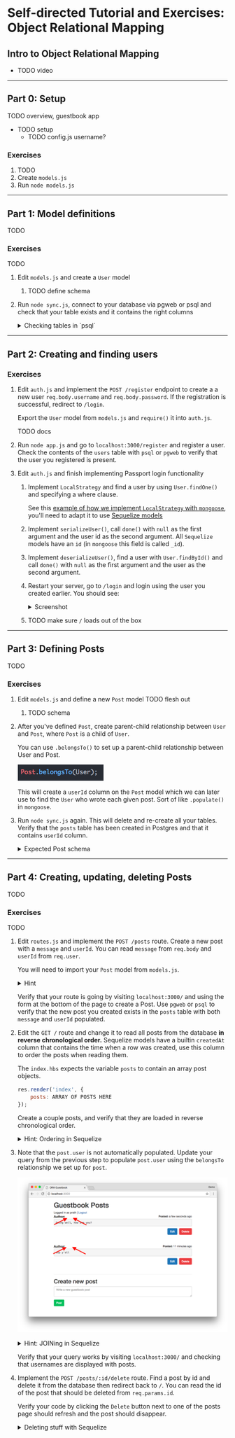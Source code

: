 # Self-directed Tutorial and Exercises: Object Relational Mapping

## Intro to Object Relational Mapping

- TODO video

---

## Part 0: Setup

TODO overview, guestbook app

- TODO setup
    - TODO config.js username?

### Exercises

1. TODO
1. Create `models.js`
1. Run `node models.js`

---

## Part 1: Model definitions

TODO

### Exercises

TODO

1. Edit `models.js` and create a `User` model
    1. TODO define schema
1. Run `node sync.js`, connect to your database via pgweb or psql and check
that your table exists and it contains the right columns

    <details><summary>
    Checking tables in `psql`
    </summary><p>

    When using the Postgres command line utility `psql` you can list
    all tables in the current database with the command `\dt`

    ```
    \dt
             List of relations
     Schema | Name  | Type  |  Owner
    --------+-------+-------+----------
     public | animals | table | postgres
    ```

    For a given table, you can check its columns with `\d tablename`

    ```
    \d users
                                   Table "public.users"
      Column   |           Type           |                     Modifiers
    -----------+--------------------------+----------------------------------------------------
     id        | integer                  | not null default nextval('users_id_seq'::regclass)
     username  | character varying(255)   | not null
     password  | character varying(255)   | not null
     createdAt | timestamp with time zone | not null
     updatedAt | timestamp with time zone | not null
    Indexes:
        "users_pkey" PRIMARY KEY, btree (id)
        "users_username_key" UNIQUE CONSTRAINT, btree (username)
    ```

    </p></details>

---

## Part 2: Creating and finding users

### Exercises

1. Edit `auth.js` and implement the `POST /register` endpoint to create a
a new user `req.body.username` and `req.body.password`. If the registration
is successful, redirect to `/login`.

    Export the `User` model from `models.js` and `require()` it into
    `auth.js`.

    TODO docs

1. Run `node app.js` and go to `localhost:3000/register` and register a user.
Check the contents of the `users` table with `psql` or `pgweb` to verify that
the user you registered is present.

1. Edit `auth.js` and finish implementing Passport login functionality
    1. Implement `LocalStrategy` and find a user by using `User.findOne()` and
    specifying a where clause.

        See this
        [example of how we implement `LocalStrategy` with `mongoose`](https://github.com/horizons-school-of-technology/express-template/blob/master/app.js#L67), you'll need to adapt it to use [Sequelize models](http://docs.sequelizejs.com/manual/tutorial/models-usage.html)
    1. Implement `serializeUser()`, call `done()` with `null` as the first
    argument and the user id as the second argument. All `Sequelize` models
    have an `id` (in `mongoose` this field is called `_id`).
    1. Implement `deserializeUser()`, find a user with `User.findById()`
    and call `done()` with `null` as the first argument and the user as
    the second argument.
    1. Restart your server, go to `/login` and login using the user you
    created earlier. You should see:

        <details><summary>
        Screenshot
        </summary><p>

        ![Successful login screenshot](img/login1.png)

        </p></details>

    1. TODO make sure `/` loads out of the box

---

## Part 3: Defining Posts

TODO

### Exercises

1. Edit `models.js` and define a new `Post` model TODO flesh out
    1. TODO schema
1. After you've defined `Post`, create parent-child relationship between
`User` and `Post`, where `Post` is a child of `User`.

    You can use `.belongsTo()` to set up a parent-child relationship between
    User and Post.

    ![Setting up a relationship between Post and User](img/post1.png)

    This will create a `userId` column on the `Post` model which
    we can later use to find the `User` who wrote each given post.
    Sort of like `.populate()` in `mongoose`.
1. Run `node sync.js` again. This will delete and re-create all your tables.
Verify that the `posts` table has been created in Postgres and that
it contains `userId` column.

    <details><summary>
    Expected Post schema
    </summary><p>

    ```
        Table "public.posts"
    Column   |           Type           |                     Modifiers
    -----------+--------------------------+----------------------------------------------------
    id        | integer                  | not null default nextval('posts_id_seq'::regclass)
    body      | character varying(255)   | not null
    createdAt | timestamp with time zone | not null
    updatedAt | timestamp with time zone | not null
    userId    | integer                  |
    Indexes:
        "posts_pkey" PRIMARY KEY, btree (id)
    Foreign-key constraints:
        "posts_userId_fkey" FOREIGN KEY ("userId") REFERENCES users(id) ON UPDATE CASCADE ON DELETE SET NULL
    ```

    </p></details>

---

## Part 4: Creating, updating, deleting Posts

TODO

### Exercises

TODO

1. Edit `routes.js` and implement the `POST /posts` route. Create a new post
with a `message` and `userId`. You can read `message` from `req.body` and
`userId` from `req.user`.

    You will need to import your `Post` model from `models.js`.

    <details><summary>
    Hint
    </summary><p>

    ![Creating a post](img/post5.png)

    </p></details>

    Verify that your route is going by visiting `localhost:3000/` and
    using the form at the bottom of the page to create a Post.
    Use `pgweb` or `psql` to verify that the new post you created
    exists in the `posts` table with both `message` and `userId` populated.

1. Edit the `GET /` route and change it to read all posts from the database
**in reverse chronological order.** Sequelize models have a builtin
`createdAt` column that contains the time when a row was created, use this
column to order the posts when reading them.

    The `index.hbs` expects the variable `posts` to contain an array post
    objects.

    ```javascript
    res.render('index', {
        posts: ARRAY OF POSTS HERE
    });
    ```

    Create a couple posts, and verify that they are loaded in reverse
    chronological order.

    <details><summary>
    Hint: Ordering in Sequelize
    </summary><p>

    You can pass Sequelize queries an object with the key `order` to
    change the order of results coming back from the database.
    `order` takes a 2-dimensional array, where each sub array contains
    a column name and a sort direction.

    So we can do this:

    ![Ordering posts](img/post3.png)

    </p></details>

1. Note that the `post.user` is not automatically populated. Update your
query from the previous step to populate `post.user` using the `belongsTo`
relationship we set up for `post`.

    ![Missing authors in posts](img/post2.png)

    <details><summary>
    Hint: JOINing in Sequelize
    </summary><p>

    We can instruct Sequelize to join against another table when querying by
    setting the `include` key in the query object. Afterwards `post.user` will
    contain all the information about the user who wrote the post. This behaves
    like `.populate()` in Mongoose.

    `include` takes an object in the form of `{model: MODEL TO JOIN AGAINST HERE}`,
    so our query will look like:

    ![Include user in post query](img/post4.png);

    </p></details>

    Verify that your query works by visiting `localhost:3000/` and
    checking that usernames are displayed with posts.
1. Implement the `POST /posts/:id/delete` route. Find a post by id and delete
it from the database then redirect back to `/`. You can read the id
of the post that should be deleted from `req.params.id`.

    Verify your code by clicking the `Delete` button next to one of the posts
    page should refresh and the post should disappear.

    <details><summary>
    Deleting stuff with Sequelize
    </summary><p>

    You can delete rows with Sequelize using `.destroy`. Just like `DELETE FROM`
    in SQL, `.destroy()` will delete everything by default so we must provide
    a `WHERE` clause to specify which row or rows to delete:

    ```javascript
    Model.destroy({ where: { COULMN NAME HERE: COLUMN VALUE HERE } })
    ```

    So our destroy query will look like:

    ![Destroy post by id](img/postdestroy.png)

    </p></details>

